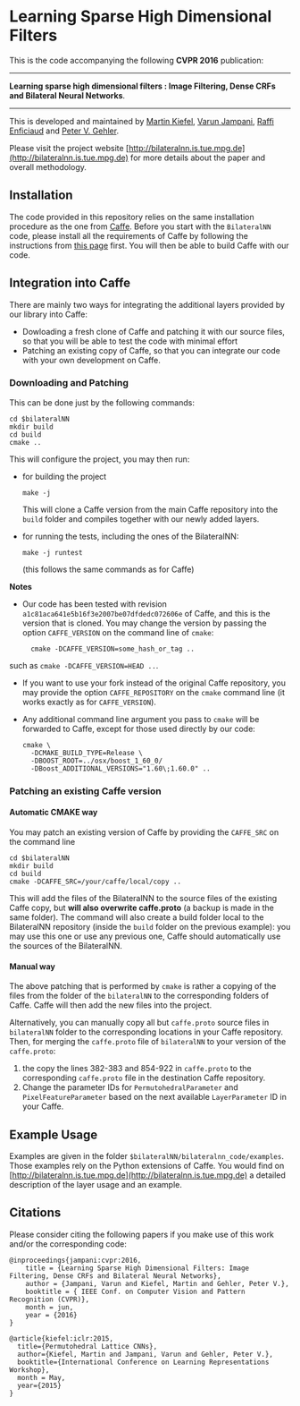 # Learning Sparse High Dimensional Filters

This is the code accompanying the following **CVPR 2016** publication:

--------

**Learning sparse high dimensional filters :
Image Filtering, Dense CRFs and Bilateral Neural Networks**.

--------

This is developed and maintained by
[Martin Kiefel](https://ps.is.tuebingen.mpg.de/person/mkiefel),
[Varun Jampani](https://ps.is.tuebingen.mpg.de/person/vjampani),
[Raffi Enficiaud](https://is.tuebingen.mpg.de/software-workshop) and
[Peter V. Gehler](https://ps.is.tuebingen.mpg.de/person/pgehler).

Please visit the project website [http://bilateralnn.is.tue.mpg.de](http://bilateralnn.is.tue.mpg.de) for more details about the paper and overall methodology.

## Installation

The code provided in this repository relies on the same installation procedure as the one from [Caffe](http://caffe.berkeleyvision.org/).
Before you start with the `BilateralNN` code, please install all the requirements of Caffe by following the instructions from [this page](http://caffe.berkeleyvision.org/installation.html) first.
You will then be able to build Caffe with our code.

## Integration into Caffe

There are mainly two ways for integrating the additional layers provided by our library into Caffe:

* Dowloading a fresh clone of Caffe and patching it with our source files, so that you will be able to test the code with minimal effort
* Patching an existing copy of Caffe, so that you can integrate our code with your own development on Caffe.

### Downloading and Patching

This can be done just by the following commands:
```
cd $bilateralNN
mkdir build
cd build
cmake ..
```

This will configure the project, you may then run:

* for building the project
  ```
  make -j
  ```
  This will clone a Caffe version from the main Caffe repository into the `build` folder and compiles together with our newly added layers.
* for running the tests, including the ones of the BilateralNN:
  ```
  make -j runtest
  ```

  (this follows the same commands as for Caffe)

**Notes**

* Our code has been tested with revision `a1c81aca641e5b16f3e2007be07dfdedc072606e` of Caffe, and this
is the version that is cloned. You may change the version by passing the option `CAFFE_VERSION` on the command line of
`cmake`:

        cmake -DCAFFE_VERSION=some_hash_or_tag ..

such as `cmake -DCAFFE_VERSION=HEAD ..`.

* If you want to use your fork instead of the original Caffe repository, you may provide the option `CAFFE_REPOSITORY` on the `cmake` command line (it works exactly as for `CAFFE_VERSION`).
* Any additional command line argument you pass to `cmake` will be forwarded to Caffe, except for those
  used directly by our code:

      cmake \
        -DCMAKE_BUILD_TYPE=Release \
        -DBOOST_ROOT=../osx/boost_1_60_0/
        -DBoost_ADDITIONAL_VERSIONS="1.60\;1.60.0" ..

### Patching an existing Caffe version

#### Automatic CMAKE way
You may patch an existing version of Caffe by providing the `CAFFE_SRC` on the command line
```
cd $bilateralNN
mkdir build
cd build
cmake -DCAFFE_SRC=/your/caffe/local/copy ..
```

This will add the files of the BilateralNN to the source files of the existing Caffe copy, but **will also
overwrite caffe.proto** (a backup is made in the same folder).
The command will also create a build folder local to the BilateralNN repository (inside the `build` folder on the previous example): you may use this one
or use any previous one, Caffe should automatically use the sources of the BilateralNN.

#### Manual way
The above patching that is performed by `cmake` is rather a copying of the files from the folder of the `bilateralNN` to the
corresponding folders of Caffe. Caffe will then add the new files into the project.

Alternatively, you can manually copy all but `caffe.proto` source files in `bilateralNN` folder to the corresponding locations in your Caffe repository. Then, for merging the `caffe.proto` file of `bilateralNN` to your version of the `caffe.proto`:

1. the copy the lines 382-383 and 854-922 in `caffe.proto` to the corresponding `caffe.proto` file in the destination Caffe repository.
1. Change the parameter IDs for `PermutohedralParameter` and `PixelFeatureParameter` based on the next available `LayerParameter` ID in your Caffe.

## Example Usage
Examples are given in the folder `$bilateralNN/bilateralnn_code/examples`. Those examples rely on the Python extensions of Caffe.
You would find on [http://bilateralnn.is.tue.mpg.de](http://bilateralnn.is.tue.mpg.de)
a detailed description of the layer usage and an example.

## Citations

Please consider citing the following papers if you make use of this work and/or the corresponding code:

```
@inproceedings{jampani:cvpr:2016,
	title = {Learning Sparse High Dimensional Filters: Image Filtering, Dense CRFs and Bilateral Neural Networks},
	author = {Jampani, Varun and Kiefel, Martin and Gehler, Peter V.},
	booktitle = { IEEE Conf. on Computer Vision and Pattern Recognition (CVPR)},
	month = jun,
	year = {2016}
}
```
```
@article{kiefel:iclr:2015,
  title={Permutohedral Lattice CNNs},
  author={Kiefel, Martin and Jampani, Varun and Gehler, Peter V.},
  booktitle={International Conference on Learning Representations Workshop},
  month = May,
  year={2015}
}
```
